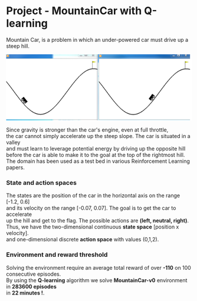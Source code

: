 # Project - MountainCar with Q-learning   
    
Mountain Car, is a problem in which an under-powered car must drive up a steep hill.   
    
![](images/two_diagr_mcar_0.5.png)

Since gravity is stronger than the car's engine, even at full throttle,    
the car cannot simply accelerate up the steep slope. The car is situated in a valley    
and must learn to leverage potential energy by driving up the opposite hill     
before the car is able to make it to the goal at the top of the rightmost hill.   
The domain has been used as a test bed in various Reinforcement Learning papers.   

### State and action spaces

The states are the position of the car in the horizontal axis on the range [-1.2, 0.6]      
and its velocity on the range [-0.07, 0.07]. The goal is to get the car to accelerate    
up the hill and get to the flag.  The possible actions are __(left, neutral, right)__.   
Thus, we have the two-dimensional continuous __state space__   [position x velocity].   
and one-dimensional discrete __action space__ with values (0,1,2).    

### Environment and reward threshold

Solving the environment require an average total reward of over __-110__ on 100 consecutive episodes.    
By using the __Q-learning__ algorithm we solve __MountainCar-v0__ environment in **283600 episodes**   
in **22 minutes !**.



